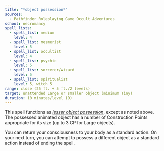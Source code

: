```yaml
---
title: "*object possession*"
sources:
  - Pathfinder Roleplaying Game Occult Adventures
school: necromancy
spell_lists:
  - spell_list: medium
    level: 4
  - spell_list: mesmerist
    level: 5
  - spell_list: occultist
    level: 4
  - spell_list: psychic
    level: 5
  - spell_list: sorcerer/wizard
    level: 5
  - spell_list: spiritualist
    level: 5, witch 5
range: close (25 ft. + 5 ft./2 levels)
target: unattended Large or smaller object (minimum Tiny)
duration: 10 minutes/level (D)
---
```


This spell functions as [*lesser object possession*](/spells/lesser-object-possession/), except as noted above. The possessed animated object has a number of Construction Points appropriate for its size (up to 3 CP for Large objects).

You can return your consciousness to your body as a standard action. On your next turn, you can attempt to possess a different object as a standard action instead of ending the spell.
